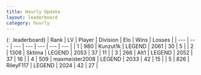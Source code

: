 ```yaml
---
title: Hourly Update
layout: leaderboard
category: hourly
---
```


{: .leaderboard}
| Rank | LV | Player | Division | Elo | Wins | Losses |
| --- | --- | --- | --- | --- | --- | --- |
| <span data-change="0">1</span> | 980 | <span title="ID: 392407">Kunzut1k</span> | LEGEND | <span data-change="0">2061</span> | <span data-change="0">30</span> | <span data-change="0">5</span> |
| <span data-change="0">2</span> | 1308 | <span title="ID: 353063">Sktima</span> | LEGEND | <span data-change="0">2053</span> | <span data-change="0">37</span> | <span data-change="0">11</span> |
| <span data-change="0">3</span> | 266 | <span title="ID: 443550">Alt1</span> | LEGEND | <span data-change="6">2052</span> | <span data-change="1">37</span> | <span data-change="0">16</span> |
| <span data-change="0">4</span> | 509 | <span title="ID: 410122">maxmeister2008</span> | LEGEND | <span data-change="0">2033</span> | <span data-change="0">42</span> | <span data-change="0">15</span> |
| <span data-change="0">5</span> | 826 | <span title="ID: 250052">RileyF117</span> | LEGEND | <span data-change="0">2024</span> | <span data-change="0">42</span> | <span data-change="0">27</span> |